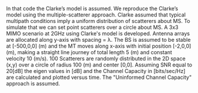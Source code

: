 In that code the Clarke’s model is assumed. We reproduce the Clarke’s model using the multiple-scatterer approach. Clarke assumed that typical multipath conditions imply a uniform distribution of scatterers about MS. To simulate that we can set point scatterers over a circle about MS. A 3x3 MIMO scenario at 2GHz using Clarke's model is developed. Antenna arrays are allocated along y-axis with spacing = λ. The BS is assumed to be stable at [-500,0,0] (m) and the MT moves along x-axis with initial position [-2,0,0] (m), making a straight line journey of total length 5 (m) and constant velocity 10 (m/s). 100 Scatterers are randomly distributed in the 2D space (x,y) over a circle of radius 100 (m) and center [0,0]. Assuming SNR equal to 20[dB] the eigen values in [dB] and the Channel Capacity in [bits/sec/Hz] are calculated and plotted versus time. The "Uninformed Channel Capacity" approach is assumed.
